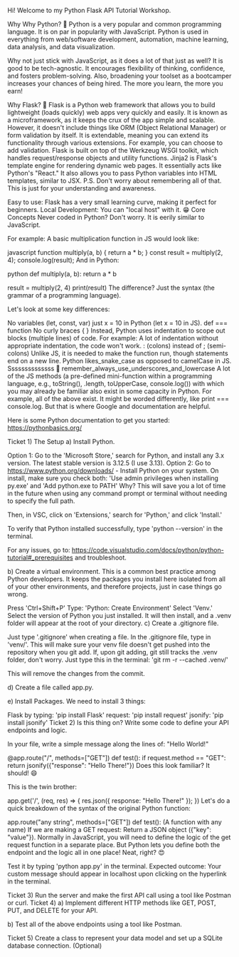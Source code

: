 Hi! Welcome to my Python Flask API Tutorial Workshop.

Why
Why Python? 🐍
Python is a very popular and common programming language. It is on par in popularity with JavaScript. Python is used in everything from web/software development, automation, machine learning, data analysis, and data visualization.

Why not just stick with JavaScript, as it does a lot of that just as well? It is good to be tech-agnostic. It encourages flexibility of thinking, confidence, and fosters problem-solving. Also, broadening your toolset as a bootcamper increases your chances of being hired. The more you learn, the more you earn!

Why Flask? 🧪 Flask is a Python web framework that allows you to build lightweight (loads quickly) web apps very quickly and easily.
It is known as a microframework, as it keeps the crux of the app simple and scalable.
However, it doesn't include things like ORM (Object Relational Manager) or form validation by itself.
It is extendable, meaning you can extend its functionality through various extensions. For example, you can choose to add validation.
Flask is built on top of the Werkzeug WSGI toolkit, which handles request/response objects and utility functions.
Jinja2 is Flask's template engine for rendering dynamic web pages. It essentially acts like Python's "React." It also allows you to pass Python variables into HTML templates, similar to JSX.
P.S. Don't worry about remembering all of that. This is just for your understanding and awareness.

Easy to use: Flask has a very small learning curve, making it perfect for beginners.
Local Development: You can "local host" with it. 😁
Core Concepts
Never coded in Python? Don't worry. It is eerily similar to JavaScript.

For example: A basic multiplication function in JS would look like:

javascript
function multiply(a, b) {
return a \* b;
}
const result = multiply(2, 4);
console.log(result);
And in Python:

python
def multiply(a, b):
return a \* b

result = multiply(2, 4)
print(result)
The difference? Just the syntax (the grammar of a programming language).

Let's look at some key differences:

No variables (let, const, var) just x = 10 in Python (let x = 10 in JS).
def === function
No curly braces { } Instead, Python uses indentation to scope out blocks (multiple lines) of code. For example: A lot of indentation without appropriate indentation, the code won't work.
: (colons) instead of ; (semi-colons) Unlike JS, it is needed to make the function run, though statements end on a new line.
Python likes_snake_case as opposed to camelCase in JS. Ssssssssssssss 🐍 remember_always_use_underscores_and_lowercase
A lot of the JS methods (a pre-defined mini-function within a programming language, e.g., toString(), .length, toUpperCase, console.log()) with which you may already be familiar also exist in some capacity in Python. For example, all of the above exist. It might be worded differently, like print === console.log. But that is where Google and documentation are helpful.

Here is some Python documentation to get you started: https://pythonbasics.org/

Ticket 1) The Setup
a) Install Python.

Option 1: Go to the 'Microsoft Store,' search for Python, and install any 3.x version. The latest stable version is 3.12.5 (I use 3.13).
Option 2: Go to https://www.python.org/downloads/ - Install Python on your system.
On install, make sure you check both:
'Use admin privileges when installing py.exe' and
'Add python.exe to PATH'
Why? This will save you a lot of time in the future when using any command prompt or terminal without needing to specify the full path.

Then, in VSC, click on 'Extensions,' search for 'Python,' and click 'Install.'

To verify that Python installed successfully, type 'python --version' in the terminal.

For any issues, go to: https://code.visualstudio.com/docs/python/python-tutorial#_prerequisites and troubleshoot.

b) Create a virtual environment. This is a common best practice among Python developers. It keeps the packages you install here isolated from all of your other environments, and therefore projects, just in case things go wrong.

Press 'Ctrl+Shift+P'
Type: 'Python: Create Environment'
Select 'Venv.'
Select the version of Python you just installed.
It will then install, and a .venv folder will appear at the root of your directory.
c) Create a .gitignore file.

Just type '.gitignore' when creating a file.
In the .gitignore file, type in 'venv/'. This will make sure your venv file doesn't get pushed into the repository when you git add.
If, upon git adding, git still tracks the .venv folder, don't worry. Just type this in the terminal: 'git rm -r --cached .venv/'

This will remove the changes from the commit.

d) Create a file called app.py.

e) Install Packages. We need to install 3 things:

Flask by typing: 'pip install Flask'
request: 'pip install request'
jsonify: 'pip install jsonify'
Ticket 2) Is this thing on?
Write some code to define your API endpoints and logic.

In your file, write a simple message along the lines of: "Hello World!"

@app.route("/", methods=["GET"])
def test():
if request.method == "GET":
return jsonify({"response": "Hello There!"})
Does this look familiar? It should! 😄

This is the twin brother:

app.get('/', (req, res) => {
res.json({ response: "Hello There!" });
})
Let's do a quick breakdown of the syntax of the original Python function:

app.route("any string", methods=["GET"])
def test(): (A function with any name) If we are making a GET request: Return a JSON object ({"key": "value"}).
Normally in JavaScript, you will need to define the logic of the get request function in a separate place. But Python lets you define both the endpoint and the logic all in one place! Neat, right? 😍

Test it by typing 'python app.py' in the terminal.
Expected outcome: Your custom message should appear in localhost upon clicking on the hyperlink in the terminal.

Ticket 3) Run the server and make the first API call using a tool like Postman or curl.
Ticket 4)
a) Implement different HTTP methods like GET, POST, PUT, and DELETE for your API.

b) Test all of the above endpoints using a tool like Postman.

Ticket 5) Create a class to represent your data model and set up a SQLite database connection. (Optional)